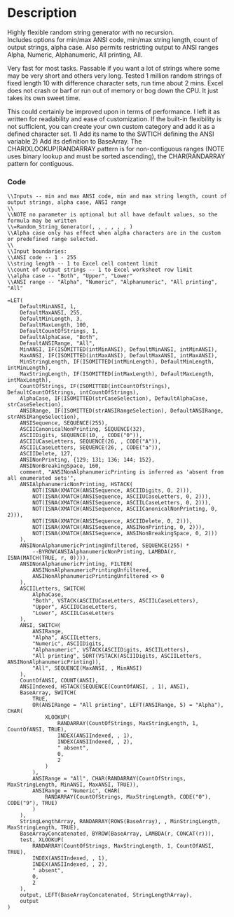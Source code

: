 # Description
Highly flexible random string generator with no recursion.  
Includes options for min/max ANSI code, min/max string length, count of output strings, alpha case. 
Also permits restricting output to ANSI ranges Alpha, Numeric, Alphanumeric, All printing, All.

Very fast for most tasks.  Passable if you want a lot of strings where some may be very short and others very long.  Tested 1 million random strings of fixed length 10 with difference character sets, run time about 2 mins.  Excel does not crash or barf or run out of memory or bog down the CPU.  It just takes its own sweet time. 

This could certainly be improved upon in terms of performance.  I left it as written for readability and ease of customization.  If the built-in flexibility is not sufficient, you can create your own custom category and add it as a defined character set.  1) Add its name to the SWTICH defining the ANSI variable 2) Add its definition to BaseArray.  The CHAR(XLOOKUP(RANDARRAY pattern is for non-contiguous ranges (NOTE uses binary lookup and must be sorted ascending), the CHAR(RANDARRAY pattern for contiguous. 

### Code
```
\\Inputs -- min and max ANSI code, min and max string length, count of output strings, alpha case, ANSI range 
\\
\\NOTE no parameter is optional but all have default values, so the formula may be written   
\\=Random_String_Generator(, , , , , , )
\\Alpha case only has effect when alpha characters are in the custom or predefined range selected.  
\\
\\Input boundaries:
\\ANSI code -- 1 - 255
\\string length -- 1 to Excel cell content limit
\\count of output strings -- 1 to Excel worksheet row limit
\\alpha case -- "Both", "Upper", "Lower"
\\ANSI range -- "Alpha", "Numeric", "Alphanumeric", "All printing", "All"

=LET(
    DefaultMinANSI, 1,
    DefaultMaxANSI, 255,
    DefaultMinLength, 3,
    DefaultMaxLength, 100,
    DefaultCountOfStrings, 1,
    DefaultAlphaCase, "Both",
    DefaultANSIRange, "All",
    MinANSI, IF(ISOMITTED(intMinANSI), DefaultMinANSI, intMinANSI),
    MaxANSI, IF(ISOMITTED(intMaxANSI), DefaultMaxANSI, intMaxANSI),
    MinStringLength, IF(ISOMITTED(intMinLength), DefaultMinLength, intMinLength),
    MaxStringLength, IF(ISOMITTED(intMaxLength), DefaultMaxLength, intMaxLength),
    CountOfStrings, IF(ISOMITTED(intCountOfStrings), DefaultCountOfStrings, intCountOfStrings),
    AlphaCase, IF(ISOMITTED(strCaseSelection), DefaultAlphaCase, strCaseSelection),
    ANSIRange, IF(ISOMITTED(strANSIRangeSelection), DefaultANSIRange, strANSIRangeSelection),
    ANSISequence, SEQUENCE(255),
    ASCIICanonicalNonPrinting, SEQUENCE(32),
    ASCIIDigits, SEQUENCE(10, , CODE("0")),
    ASCIIUCaseLetters, SEQUENCE(26, , CODE("A")),
    ASCIILCaseLetters, SEQUENCE(26, , CODE("a")),
    ASCIIDelete, 127,
    ANSINonPrinting, {129; 131; 136; 144; 152},
    ANSINonBreakingSpace, 160,
    comment, "ANSINonAlphanumericPrinting is inferred as 'absent from all enumerated sets'",
    ANSIAlphanumericNonPrinting, HSTACK(
        NOT(ISNA(XMATCH(ANSISequence, ASCIIDigits, 0, 2))),
        NOT(ISNA(XMATCH(ANSISequence, ASCIIUCaseLetters, 0, 2))),
        NOT(ISNA(XMATCH(ANSISequence, ASCIILCaseLetters, 0, 2))),
        NOT(ISNA(XMATCH(ANSISequence, ASCIICanonicalNonPrinting, 0, 2))),
        NOT(ISNA(XMATCH(ANSISequence, ASCIIDelete, 0, 2))),
        NOT(ISNA(XMATCH(ANSISequence, ANSINonPrinting, 0, 2))),
        NOT(ISNA(XMATCH(ANSISequence, ANSINonBreakingSpace, 0, 2)))
    ),
    ANSINonAlphanumericPrintingUnfiltered, SEQUENCE(255) *
        --BYROW(ANSIAlphanumericNonPrinting, LAMBDA(r, ISNA(MATCH(TRUE, r, 0)))),
    ANSINonAlphanumericPrinting, FILTER(
        ANSINonAlphanumericPrintingUnfiltered,
        ANSINonAlphanumericPrintingUnfiltered <> 0
    ),
    ASCIILetters, SWITCH(
        AlphaCase,
        "Both", VSTACK(ASCIIUCaseLetters, ASCIILCaseLetters),
        "Upper", ASCIIUCaseLetters,
        "Lower", ASCIILCaseLetters
    ),
    ANSI, SWITCH(
        ANSIRange,
        "Alpha", ASCIILetters,
        "Numeric", ASCIIDigits,
        "Alphanumeric", VSTACK(ASCIIDigits, ASCIILetters),
        "All printing", SORT(VSTACK(ASCIIDigits, ASCIILetters, ANSINonAlphanumericPrinting)),
        "All", SEQUENCE(MaxANSI, , MinANSI)
    ),
    CountOfANSI, COUNT(ANSI),
    ANSIIndexed, HSTACK(SEQUENCE(CountOfANSI, , 1), ANSI),
    BaseArray, SWITCH(
        TRUE,
        OR(ANSIRange = "All printing", LEFT(ANSIRange, 5) = "Alpha"), CHAR(
            XLOOKUP(
                RANDARRAY(CountOfStrings, MaxStringLength, 1, CountOfANSI, TRUE),
                INDEX(ANSIIndexed, , 1),
                INDEX(ANSIIndexed, , 2),
                " absent",
                0,
                2
            )
        ),
        ANSIRange = "All", CHAR(RANDARRAY(CountOfStrings, MaxStringLength, MinANSI, MaxANSI, TRUE)),
        ANSIRange = "Numeric", CHAR(
            RANDARRAY(CountOfStrings, MaxStringLength, CODE("0"), CODE("9"), TRUE)
        )
    ),
    StringLengthArray, RANDARRAY(ROWS(BaseArray), , MinStringLength, MaxStringLength, TRUE),
    BaseArrayConcatenated, BYROW(BaseArray, LAMBDA(r, CONCAT(r))),
    test, XLOOKUP(
        RANDARRAY(CountOfStrings, MaxStringLength, 1, CountOfANSI, TRUE),
        INDEX(ANSIIndexed, , 1),
        INDEX(ANSIIndexed, , 2),
        " absent",
        0,
        2
    ),
    output, LEFT(BaseArrayConcatenated, StringLengthArray),
    output
)
